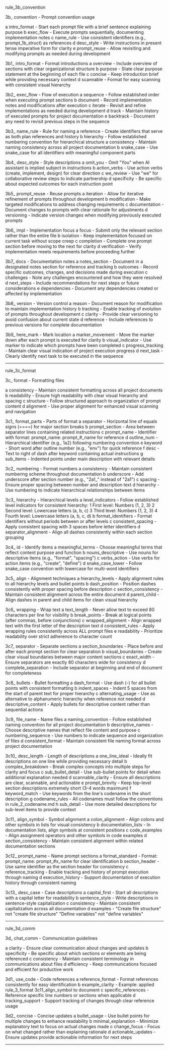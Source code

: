 rule_3b_convention

3b_ convention           - Prompt convention usage

   a intro_format        - Start each prompt file with a brief sentence explaining purpose
   b exec_flow           - Execute prompts sequentially, documenting implementation notes
   c name_rule           - Use consistent identifiers (e.g., prompt_1b_struct) as references
   d desc_style          - Write instructions in present tense imperative form for clarity
   e prompt_reuse        - Allow revisiting and modifying prompts as needed during development

3b1_ intro_format        - Format introductions
   a overview            - Include overview of sections with clear organizational structure
   b purpose             - State clear purpose statement at the beginning of each file 
   c concise             - Keep introduction brief while providing necessary context
   d scannable           - Format for easy scanning with consistent visual hierarchy

3b2_ exec_flow           - Flow of execution
   a sequence            - Follow established order when executing prompt sections
   b document            - Record implementation notes and modifications after execution
   c iterate             - Revisit and refine implementations as needed during development
   d track               - Maintain history of executed prompts for project documentation
   e backtrack           - Document any need to revisit previous steps in the sequence

3b3_ name_rule           - Rule for naming
   a reference           - Create identifiers that serve as both plan references and history
   b hierarchy           - Follow established numbering convention for hierarchical structure
   a consistency         - Maintain naming consistency across all project documentation
   b snake_case          - Use snake_case for all identifiers with meaningful component parts

3b4_ desc_style          - Style descriptions
   a omit_you            - Omit "You" when AI assistant is implied subject in instructions
   b action_verbs        - Use action verbs (create, implement, design) for clear direction
   c we_review           - Use "we" for collaborative review steps to indicate partnership
   d specificity         - Be specific about expected outcomes for each instruction point

3b5_ prompt_reuse        - Reuse prompts
   a iteration           - Allow for iterative refinement of prompts throughout development
   b modification        - Make targeted modifications to address changing requirements
   c documentation       - Document changes to prompts with clear rationale for adjustments
   d versioning          - Indicate version changes when modifying previously executed prompts

3b6_ impl                - Implementation focus
   a focus               - Submit only the relevant section rather than the entire file
   b isolation           - Keep implementation focused on current task without scope creep
   c completion          - Complete one prompt section before moving to the next for clarity
   d verification        - Verify implementation meets requirements before proceeding further

3b7_ docs                - Documentation notes
   a notes_section       - Document in a designated notes section for reference and tracking
   b outcomes            - Record specific outcomes, changes, and decisions made during execution
   c challenges          - Note any challenges encountered and how they were resolved
   d next_steps          - Include recommendations for next steps or future considerations
   e dependencies        - Document any dependencies created or affected by implementation

3b8_ version             - Version control
   a reason              - Document reason for modification to maintain implementation history
   b tracking            - Enable tracking of evolution of prompts throughout development
   c clarity             - Provide clear versioning to avoid confusion about current state
   d reference           - Include references to previous versions for complete documentation

3b9_ here_mark           - Mark location
   a marker_movement     - Move the marker down after each prompt is executed for clarity
   b visual_indicator    - Use marker to indicate which prompts have been completed
   c progress_tracking   - Maintain clear visual indication of project execution progress
   d next_task           - Clearly identify next task to be executed in the sequence

--------------------------------------------------------------------------------

rule_3c_format

3c_ format               - Formatting files

   a consistency         - Maintain consistent formatting across all project documents
   b readability         - Ensure high readability with clear visual hierarchy and spacing
   c structure           - Follow structured approach to organization of prompt content
   d alignment           - Use proper alignment for enhanced visual scanning and navigation

3c1_ format_parts        - Parts of format
   a separator           - Horizontal line of equals signs (====) for major section breaks
   b prompt_section      - Area between separator lines containing related instructions
   c prompt_name         - Identifier with format: prompt_name: prompt_#_name for reference
   d outline_num         - Hierarchical identifier (e.g., 1a2) following numbering convention
   e keyword             - Short word after outline number (e.g., "env") for quick reference
   f desc                - Text to right of dash after keyword containing actual instructions
   g sub_items           - Indented points under main description with relevant details

3c2_ numbering           - Format numbers
   a consistency         - Maintain consistent numbering scheme throughout documentation
   b underscore          - Add underscore after section number (e.g., "2a1_" instead of "2a1")
   c spacing             - Ensure proper spacing between number and description text
   d hierarchy           - Use numbering to indicate hierarchical relationships between items

3c3_ hierarchy           - Hierarchical levels
   a level_indicators    - Follow established level indicators for consistent hierarchy:
                            1 First level: Numbers (1, 2, 3)
                            2 Second level: Lowercase letters (a, b, c)
                            3 Third level: Numbers (1, 2, 3)
                            4 Fourth level: Lowercase letters (a, b, c, d)
   b format_identifiers  - Format identifiers without periods between or after levels
   c consistent_spacing  - Apply consistent spacing with 3 spaces before letter identifiers
   d separator_alignment - Align all dashes consistently within each section grouping

3c4_ id                  - Identify items
   a meaningful_terms    - Choose meaningful terms that reflect content purpose and function
   b nouns_descriptive   - Use nouns for descriptive items (e.g., "format", "spacing")
   c verbs_action        - Use verbs for action items (e.g., "create", "define")
   d snake_case_lower    - Follow snake_case convention with lowercase for multi-word identifiers

3c5_ align               - Alignment techniques
   a hierarchy_levels    - Apply alignment rules to all hierarchy levels and bullet points
   b dash_position       - Position dashes consistently with proper spacing before description
   c section_consistency - Maintain consistent alignment across the entire document
   d parent_child        - Align dashes in parent and child items for clean visual hierarchy

3c6_ wrapping            - Wrap text
   a text_length         - Never allow text to exceed 80 characters per line for visibility
   b break_points        - Break at logical points (after commas, before conjunctions)
   c wrapped_alignment   - Align wrapped text with the first letter of the description text
   d consistent_rules    - Apply wrapping rules consistently across ALL prompt files
   e readability         - Prioritize readability over strict adherence to character count

3c7_ separator           - Separate sections
   a section_boundaries  - Place before and after each prompt section for clear separation
   b visual_boundaries   - Create clear visual boundaries between major content sections
   c exact_width         - Ensure separators are exactly 80 characters wide for consistency
   d complete_separation - Include separator at beginning and end of document for completeness

3c8_ bullets             - Bullet formatting
   a dash_format         - Use dash (-) for all bullet points with consistent formatting
   b indent_spaces       - Indent 5 spaces from the start of parent text for proper hierarchy
   c alternating_usage   - Use as alternative to alphanumeric hierarchy when reference not needed
   d descriptive_content - Apply bullets for descriptive content rather than sequential actions

3c9_ file_name           - Name files
   a naming_convention   - Follow established naming convention for all project documentation
   b descriptive_names   - Choose descriptive names that reflect file content and purpose
   c numbering_sequence  - Use numbers to indicate sequence and organization of files
   d consistent_format   - Maintain consistent file naming format across project documentation

3c10_ desc_length        - Length of descriptions
   a one_line_ideal      - Ideally fit descriptions on one line while providing necessary detail
   b complex_breakdown   - Break complex concepts into multiple steps for clarity and focus
   c sub_bullet_detail   - Use sub-bullet points for detail when additional explanation needed
   d scannable_clarity   - Ensure all descriptions are clear, scannable, and actionable
   e prompt_brevity      - Keep top-level section descriptions extremely short (3-4 words maximum)
   f keyword_match       - Use keywords from the line's codename in the short description
   g codename_rules      - All codenames must follow the conventions in rule_2_codename.md
   h sub_detail          - Use more detailed descriptions for sub-level items to provide context

3c11_ align_symbol       - Symbol alignment
   a colon_alignment     - Align colons and other symbols in lists for visual consistency
   b documentation_lists - In documentation lists, align symbols at consistent positions
   c code_examples       - Align assignment operators and other symbols in code examples
   d section_consistency - Maintain consistent alignment within related documentation sections

3c12_ prompt_name        - Name prompt sections
   a format_standard     - Format: prompt_name: prompt_#x_name for clear identification
   b section_header      - Use same identifier as the section header for consistency
   c reference_tracking  - Enable tracking and history of prompt execution through naming
   d execution_history   - Support documentation of execution history through consistent naming

3c13_ desc_case          - Case descriptions
   a capital_first       - Start all descriptions with a capital letter for readability
   b sentence_style      - Write descriptions in sentence-style capitalization
   c consistency         - Maintain consistent capitalization across all documentation
   d examples            - "Create file structure" not "create file structure"
                           "Define variables" not "define variables"

--------------------------------------------------------------------------------

rule_3d_comm

3d_ chat_comm            - Communication guidelines

   a clarity             - Ensure clear communication about changes and updates
   b specificity         - Be specific about which sections or elements are being referenced
   c consistency         - Maintain consistent terminology in communications about files
   d efficiency          - Keep communications focused and efficient for productive work

3d1_ use_code            - Code references
   a reference_format    - Format references consistently for easy identification
   b example_clarity     - Example: applied rule_3_format 3c11_align_symbol to document
   c specific_references - Reference specific line numbers or sections when applicable
   d tracking_support    - Support tracking of changes through clear reference usage

3d2_ concise             - Concise updates
   a bullet_usage        - Use bullet points for multiple changes to enhance readability
   b minimal_explanation - Minimize explanatory text to focus on actual changes made
   c change_focus        - Focus on what changed rather than explaining rationale
   d actionable_updates  - Ensure updates provide actionable information for next steps

-------------------------------------------------------------------------------- 